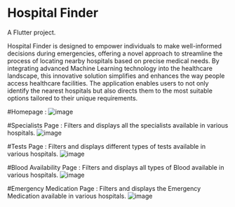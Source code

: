 # Hospital Finder

A Flutter project.

Hospital Finder is designed to empower individuals to make well-informed decisions during emergencies, offering a novel approach to streamline the process of locating nearby hospitals based on precise medical needs. By integrating advanced Machine Learning technology into the healthcare landscape, this innovative solution simplifies and enhances the way people access healthcare facilities. The application enables users to not only identify the nearest hospitals but also directs them to the most suitable options tailored to their unique requirements.

#Homepage : 
![image](https://github.com/MedisearchUni/MediSearch/assets/154579732/801bc84f-4994-4e5a-8c19-cf6d9123fed6)

#Specialists Page :
Filters and displays all the specialists available in various hospitals.
![image](https://github.com/MedisearchUni/MediSearch/assets/154579732/e2e261ac-0893-4ff0-9ea9-e3b96b66977b)

#Tests Page :
Filters and displays different types of tests available in various hospitals.
![image](https://github.com/MedisearchUni/MediSearch/assets/154579732/4039c40c-ca17-4ff2-ac11-cbea5076579b)

#Blood Availability Page :
Filters and displays all types of Blood available in various hospitals.
![image](https://github.com/MedisearchUni/MediSearch/assets/154579732/78e2f6e1-3782-47e8-8e6b-4c146e382134)

#Emergency Medication Page :
Filters and displays the Emergency Medication available in various hospitals.
![image](https://github.com/MedisearchUni/MediSearch/assets/154579732/7ae36581-ac44-4fad-9cbb-ad3d8e876389)


